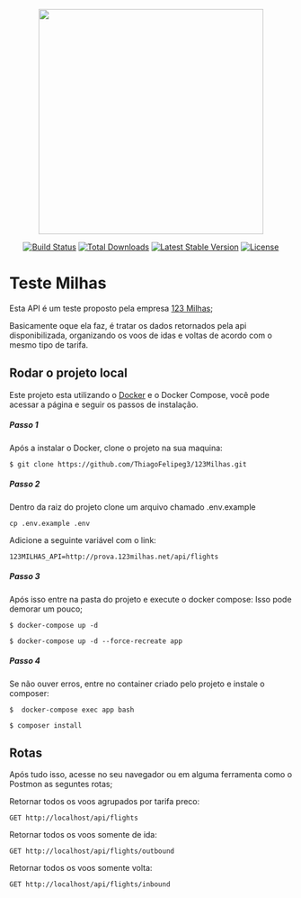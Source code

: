 <p align="center"><img src="https://res.cloudinary.com/dtfbvvkyp/image/upload/v1566331377/laravel-logolockup-cmyk-red.svg" width="400"></p>

<p align="center">
<a href="https://travis-ci.org/laravel/framework"><img src="https://travis-ci.org/laravel/framework.svg" alt="Build Status"></a>
<a href="https://packagist.org/packages/laravel/framework"><img src="https://poser.pugx.org/laravel/framework/d/total.svg" alt="Total Downloads"></a>
<a href="https://packagist.org/packages/laravel/framework"><img src="https://poser.pugx.org/laravel/framework/v/stable.svg" alt="Latest Stable Version"></a>
<a href="https://packagist.org/packages/laravel/framework"><img src="https://poser.pugx.org/laravel/framework/license.svg" alt="License"></a>
</p>

# Teste Milhas

Esta API é um teste proposto pela empresa [123 Milhas](https://123milhas.com/);

Basicamente oque ela faz, é tratar os dados retornados pela api disponibilizada, organizando os voos de idas e voltas de acordo com o mesmo tipo de tarifa.

## Rodar o projeto local

Este projeto esta utilizando o [Docker](https://www.docker.com/get-started) e o Docker Compose, você pode acessar a página e seguir os passos de instalação.

##### Passo 1
Após a instalar o Docker, clone o projeto na sua maquina:

```
$ git clone https://github.com/ThiagoFelipeg3/123Milhas.git
```

##### Passo 2

Dentro da raiz do projeto clone um arquivo chamado .env.example

```
cp .env.example .env
```
Adicione a seguinte variável com o link:
```
123MILHAS_API=http://prova.123milhas.net/api/flights
```

##### Passo 3
Após isso entre na pasta do projeto e execute o docker compose:
Isso pode demorar um pouco;

```
$ docker-compose up -d
```

```
$ docker-compose up -d --force-recreate app
```

##### Passo 4
Se não ouver erros, entre no container criado pelo projeto e instale o composer:

```
$  docker-compose exec app bash
```

```
$ composer install
```

## Rotas

Após tudo isso, acesse no seu navegador ou em alguma ferramenta como o Postmon as seguntes rotas;

Retornar todos os voos agrupados por tarifa preco:
```
GET http://localhost/api/flights
```

Retornar todos os voos somente de ida:
```
GET http://localhost/api/flights/outbound
```

Retornar todos os voos somente volta:
```
GET http://localhost/api/flights/inbound
```
